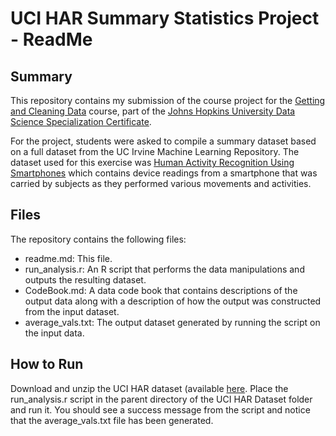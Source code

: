 
# UCI HAR Summary Statistics Project - ReadMe

## Summary
This repository contains my submission of the course project for the [Getting and Cleaning Data](https://www.coursera.org/course/getdata) course, part of the [Johns Hopkins University Data Science Specialization Certificate](https://www.coursera.org/specialization/jhudatascience/1).

For the project, students were asked to compile a summary dataset based on a full dataset from the UC Irvine Machine Learning Repository. The dataset used for this exercise was [Human Activity Recognition Using Smartphones](http://archive.ics.uci.edu/ml/datasets/Human+Activity+Recognition+Using+Smartphones) which contains device readings from a smartphone that was carried by subjects as they performed various movements and activities.

## Files

The repository contains the following files:
* readme.md: This file.
* run_analysis.r: An R script that performs the data manipulations and outputs the resulting dataset.
* CodeBook.md: A data code book that contains descriptions of the output data along with a description of how the output was constructed from the input dataset.
* average_vals.txt: The output dataset generated by running the script on the input data.

## How to Run

Download and unzip the UCI HAR dataset (available [here](http://archive.ics.uci.edu/ml/machine-learning-databases/00240/UCI%20HAR%20Dataset.zip). Place the run_analysis.r script in the parent directory of the UCI HAR Dataset folder and run it. You should see a success message from the script and notice that the average_vals.txt file has been generated.